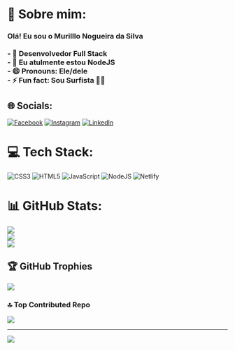 # 💫 Sobre mim:
### Olá! Eu sou o Murilllo Nogueira da Silva<br><br>- 🔭 Desenvolvedor Full Stack<br>- 🌱 Eu atulmente estou NodeJS<br>- 😄 Pronouns: Ele/dele<br>- ⚡ Fun fact: Sou Surfista 🏄‍♀️


## 🌐 Socials:
[![Facebook](https://img.shields.io/badge/Facebook-%231877F2.svg?logo=Facebook&logoColor=white)](https://facebook.com/murillo.nogueiradasilva.1) [![Instagram](https://img.shields.io/badge/Instagram-%23E4405F.svg?logo=Instagram&logoColor=white)](https://instagram.com/muri_ns1) [![LinkedIn](https://img.shields.io/badge/LinkedIn-%230077B5.svg?logo=linkedin&logoColor=white)](https://linkedin.com/in/murillo-n-silva) 

# 💻 Tech Stack:
![CSS3](https://img.shields.io/badge/css3-%231572B6.svg?style=for-the-badge&logo=css3&logoColor=white) ![HTML5](https://img.shields.io/badge/html5-%23E34F26.svg?style=for-the-badge&logo=html5&logoColor=white) ![JavaScript](https://img.shields.io/badge/javascript-%23323330.svg?style=for-the-badge&logo=javascript&logoColor=%23F7DF1E) ![NodeJS](https://img.shields.io/badge/node.js-6DA55F?style=for-the-badge&logo=node.js&logoColor=white) ![Netlify](https://img.shields.io/badge/netlify-%23000000.svg?style=for-the-badge&logo=netlify&logoColor=#00C7B7) 
# 📊 GitHub Stats:
![](https://github-readme-stats.vercel.app/api?username=murillonsilva&theme=radical&hide_border=true&include_all_commits=true&count_private=true)<br/>
![](https://github-readme-streak-stats.herokuapp.com/?user=murillonsilva&theme=radical&hide_border=true)<br/>
![](https://github-readme-stats.vercel.app/api/top-langs/?username=murillonsilva&theme=radical&hide_border=true&include_all_commits=true&count_private=true&layout=compact)

## 🏆 GitHub Trophies
![](https://github-profile-trophy.vercel.app/?username=murillonsilva&theme=radical&no-frame=true&no-bg=false&margin-w=4)



### 🔝 Top Contributed Repo
![](https://github-contributor-stats.vercel.app/api?username=murillonsilva&limit=5&theme=radical&combine_all_yearly_contributions=true)

---
[![](https://visitcount.itsvg.in/api?id=murillonsilva&icon=4&color=11)](https://visitcount.itsvg.in)

<!-- Proudly created with GPRM ( https://gprm.itsvg.in ) -->
